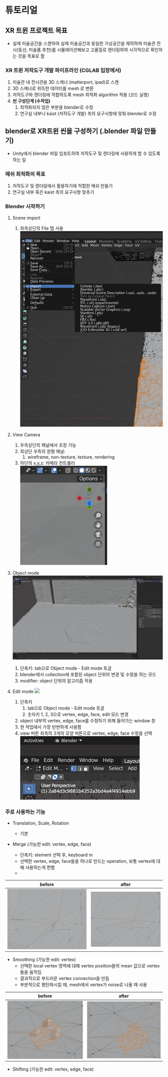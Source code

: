 # 튜토리얼 

## XR 트윈 프로젝트 목표

- 실제 미술공간을 스캔하여 실제 미술공간과 동일한 가상공간을 제작하여 
미술관 전시(동선, 미술품 추천)를 시뮬레이션해보고 고품질로 렌더링하여 시각적으로 확인하는 것을 목표로 함

### XR 트윈 저작도구 개발 파이프라인 (CGLAB 입장에서)
  1. 미술관 내 전시관을 3D 스캐너 (matterport, ipad)로 스캔
  2. 3D 스캐너로 취득한 데이터를 mesh 로 변환
  3. 저작도구와 렌더링에 적합하도록 mesh 최적화 algorithm 적용 (코드 실행)
  4. **씬 구성단계 (수작업)** 
     1. 최적화되지 않은 부분을 blender로 수정
     2. 연구실 내부나 kaist (저작도구 개발) 측의 요구사항에 맞춰 blender로 수정

## **blender로 XR트윈 씬을 구성하기 (.blender 파일 만들기)**

- Unity에서 blender 파일 임포트하여 저작도구 및 렌더링에 사용하게 할 수 있도록 하는 일 

### 메쉬 최적화의 목표
  1. 저작도구 및 렌더링에서 활용하기에 적합한 메쉬 만들기
  2. 연구실 내부 혹은 kaist 측의 요구사항 맞추기
   
### Blender 시작하기
  1. Scene import
     1. 좌측상단의 File 탭 사용
    ![](./data/scene_import.png)
        
  2. View Camera
     1. 우측상단의 패널에서 조정 가능   
     2. 최상단 우측의 원형 패널: 
        1. wireframe, non-texture, texture, rendering
     3. 하단의 x,y,z: 카메라 컨트롤러
    ![](./data/view_camera.png)
   
  3. Object mode
    ![](./data/object_mode.png)
     1. 단축키: tab으로 Object mode - Edit mode 토글
     2. blender에서 collection에 포함된 object 단위의 변경 및 수정을 하는 모드
     3. modifier: object 단위의 알고리즘 적용
   
  4. Edit mode
    ![](./data/edit_mode.png)
     1. 단축키
        1. tab으로 Object mode - Edit mode 토글
        2. 숫자키 1, 2, 3으로 vertex, edge, face, edit 모드 변경
     2. object 내부의 vertex, edge, face를 수정하기 위해 들어가는 window 창
     3. 현 작업에서 가장 빈번하게 사용함
     4. view 버튼 좌측의 3개의 모양 버튼으로 vertex, edge, face 수정을 선택
    ![](./data/vertex_edge_face.png)

### 주로 사용하는 기능

- Translation, Scale, Rotation
  - 기본

- Merge (가능한 edit: vertex, edge, face)
  - 단축키: element 선택 후, keyboard m
  - 선택한 vertex, edge, face들을 하나로 만드는 operation, 보통 vertex에 대해 사용하는게 편함
  - 
| before  | after  |
|:-:|:-:|
| ![](./data/merge_before.png)  | ![](./data/merge_after.png)  |

- Smoothing (가능한 edit: vertex)
  - 선택한 local vertex 영역에 대해 vertex position들의 mean 값으로 vertex 들을 움직임
  - 결과적으로 부드러운 vertex connection을 만듬
  - 부분적으로 평탄화시킬 때, mesh에서 vertex가 noise로 나올 때 사용

| before  | after  |
|:-:|:-:|
| ![](./data/smooth_before.png)  | ![](./data/smooth_after.png)  |

- Shifting (가능한 edit: vertex, edge, face)
  

